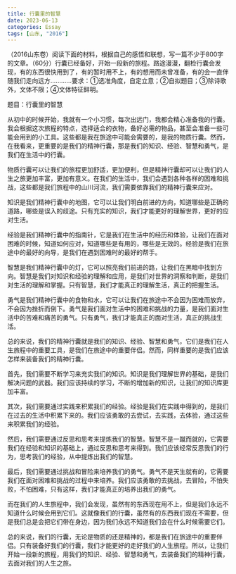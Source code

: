 ```yaml
---
title: 行囊里的智慧
date: 2023-06-13
categories: Essay
tags: [山东, "2016"]
---
```


 （2016山东卷）阅读下面的材料，根据自己的感悟和联想，写一篇不少于800字的文章。（60分）行囊已经备好，开始一段新的旅程。路途漫漫，翻检行囊会发现，有的东西很快用到了，有的暂时用不上，有的想用而未曾准备，有的会一直伴随我们走向远方............要求：①选准角度，自定立意；②自拟题目；③除诗歌外，文体不限；④文体特征鲜明。

题目：行囊里的智慧

从初中的时候开始，我就有一个小习惯，每次出远门，我都会精心准备我的行囊。我会根据这次旅程的特点，选择适合的衣物，备好必需的物品，甚至会准备一些可能会用到的小工具。这些都是我在旅途中可能会需要的，是我的物质行囊。然而，在我看来，更重要的是我们的精神行囊，那是我们的知识、经验、智慧和勇气，是我们在生活中的行囊。

物质行囊可以让我们的旅程更加舒适，更加便利，但是精神行囊却可以让我们的人生之旅更加丰富，更加有意义。在我们的生活中，我们会遇到各种各样的困难和挑战，这些都是我们旅程中的山川河流，我们需要依靠我们的精神行囊来应对。

知识是我们精神行囊中的地图，它可以让我们明白前进的方向，知道哪些是正确的道路，哪些是误入的歧途。只有充实的知识，我们才能更好的理解世界，更好的应对生活。

经验是我们精神行囊中的指南针，它是我们在生活中的经历和体验，让我们在面对困难的时候，知道如何应对，知道哪些是有用的，哪些是无效的。经验是我们在旅途中的最好的向导，是我们在遇到困难时的最好的帮手。

智慧是我们精神行囊中的灯，它可以照亮我们前进的路，让我们在黑暗中找到方向。智慧是我们对知识和经验的理解和应用，是我们对世界的洞察和判断，是我们对生活的理解和掌握。只有智慧，我们才能真正的理解生活，真正的把握生活。

勇气是我们精神行囊中的食物和水，它可以让我们在旅途中不会因为困难而放弃，不会因为挫折而倒下。勇气是我们面对生活中的困难和挑战的力量，是我们面对生活中的苦难和痛苦的勇气。只有勇气，我们才能真正的面对生活，真正的挑战生活。

总的来说，我们的精神行囊就是我们的知识、经验、智慧和勇气，它们是我们在人生旅程中的重要工具，是我们在旅途中的重要伴侣。然而，同样重要的是我们应该怎样来装备我们的精神行囊。

首先，我们需要不断学习来充实我们的知识。知识是我们理解世界的基础，是我们解决问题的武器。我们应该持续的学习，不断的增加新的知识，让我们的知识库更加丰富。

其次，我们需要通过实践来积累我们的经验。经验是我们在实践中得到的，是我们在过去的生活中积累下来的。我们应该勇敢的去尝试，去实践，去体验，通过这些来积累我们的经验。

然后，我们需要通过反思和思考来提炼我们的智慧。智慧不是一蹴而就的，它需要我们在经验和知识的基础上，通过反思和思考来得到。我们应该经常反思我们的行为，思考我们的经验，从中提炼出我们的智慧。

最后，我们需要通过挑战和冒险来培养我们的勇气。勇气不是天生就有的，它需要我们在面对困难和挑战的过程中来培养。我们应该勇敢的去挑战，去冒险，不怕失败，不怕困难，只有这样，我们才能真正的培养出我们的勇气。

而在我们的人生旅程中，我们会发现，虽然有的东西现在用不上，但是我们永远不知道什么时候会用到它们。这就像我们的行囊，虽然有的东西我们现在不需要，但是我们总是会把它们带在身边，因为我们永远不知道我们会在什么时候需要它们。

总的来说，我们的行囊，无论是物质的还是精神的，都是我们在旅途中的重要伴侣。只有装备好我们的行囊，我们才能更好的走好我们的人生旅程。所以，让我们开始一段新的旅程，用我们的知识、经验、智慧和勇气，去装备我们的精神行囊，去面对我们的人生之旅。